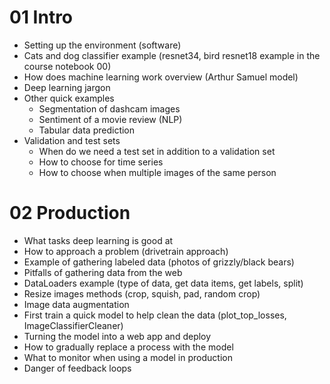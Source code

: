 # 01 Intro

- Setting up the environment (software)
- Cats and dog classifier example (resnet34, bird resnet18 example in the course notebook 00)
- How does machine learning work overview (Arthur Samuel model)
- Deep learning jargon
- Other quick examples
  - Segmentation of dashcam images
  - Sentiment of a movie review (NLP)
  - Tabular data prediction
- Validation and test sets
  - When do we need a test set in addition to a validation set
  - How to choose for time series
  - How to choose when multiple images of the same person

# 02 Production

- What tasks deep learning is good at
- How to approach a problem (drivetrain approach)
- Example of gathering labeled data (photos of grizzly/black bears)
- Pitfalls of gathering data from the web
- DataLoaders example (type of data, get data items, get labels, split)
- Resize images methods (crop, squish, pad, random crop)
- Image data augmentation
- First train a quick model to help clean the data (plot_top_losses, ImageClassifierCleaner)
- Turning the model into a web app and deploy
- How to gradually replace a process with the model
- What to monitor when using a model in production
- Danger of feedback loops
